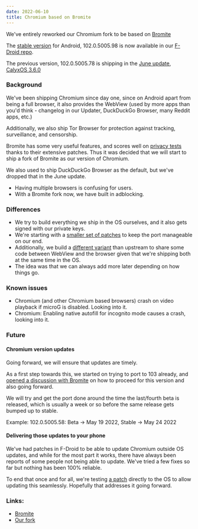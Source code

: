 ```yaml
---
date: 2022-06-10
title: Chromium based on Bromite
---
```


We've entirely reworked our Chromium fork to be based on [Bromite](https://bromite.org)

The [stable version](https://chromiumdash.appspot.com/releases?platform=Android) for Android, 102.0.5005.98 is now available in our [F-Droid repo](https://gitlab.com/CalyxOS/calyx-fdroid-repo).

The previous version, 102.0.5005.78 is shipping in the [June update, CalyxOS 3.6.0](https://calyxos.org/news/2022/06/08/june-update-pixels/)

### Background

We've been shipping Chromium since day one, since on Android apart from being a full browser, it also provides the WebView (used by more apps than you'd think - changelog in our Updater, DuckDuckGo Browser, many Reddit apps, etc.)

Additionally, we also ship Tor Browser for protection against tracking, surveillance, and censorship.

Bromite has some very useful features, and scores well on [privacy tests](https://privacytests.org/android.html) thanks to their extensive patches. Thus it was decided that we will start to ship a fork of Bromite as our version of Chromium.

We also used to ship DuckDuckGo Browser as the default, but we've dropped that in the June update.

* Having multiple browsers is confusing for users.
* With a Bromite fork now, we have built in adblocking.

### Differences
* We try to build everything we ship in the OS ourselves, and it also gets signed with our private keys.
* We're starting with a [smaller set of patches]() to keep the port manageable on our end.
* Additionally, we build a [different variant](https://chromium.googlesource.com/chromium/src.git/+/master/docs/android_native_libraries.md#Trichrome) than upstream to share some code between WebView and the browser given that we're shipping both at the same time in the OS.
* The idea was that we can always add more later depending on how things go.

### Known issues
* Chromium (and other Chromium based browsers) crash on video playback if microG is disabled. Looking into it.
* Chromium: Enabling native autofill for incognito mode causes a crash, looking into it.

### Future

#### Chromium version updates
Going forward, we will ensure that updates are timely.

As a first step towards this, we started on trying to port to 103 already, and [opened a discussion with Bromite](https://github.com/bromite/bromite/pull/2102) on how to proceed for this version and also going forward.

We will try and get the port done around the time the last/fourth beta is released, which is usually a week or so before the same release gets bumped up to stable.

Example: 102.0.5005.58: Beta -> May 19 2022, Stable -> May 24 2022

#### Delivering those updates to your phone

We've had patches in F-Droid to be able to update Chromium outside OS updates, and while for the most part it works, there have always been reports of some people not being able to update. We've tried a few fixes so far but nothing has been 100% reliable.

To end that once and for all, we're testing [a patch](https://review.calyxos.org/c/CalyxOS/platform_frameworks_base/+/10230) directly to the OS to allow updating this seamlessly. Hopefully that addresses it going forward.

### Links:
* [Bromite](https://bromite.org)
* [Our fork](https://gitlab.com/CalyxOS/platform_external_calyx_chromium)
